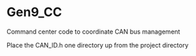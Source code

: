 # Gen9_CC
Command center code to coordinate CAN bus management

Place the CAN_ID.h one directory up from the project directory
